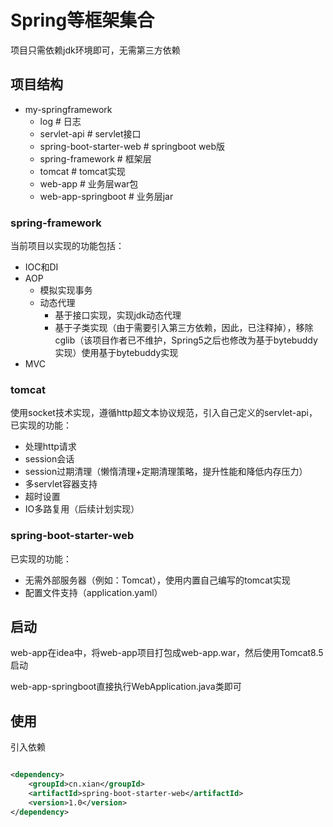 # Spring等框架集合

项目只需依赖jdk环境即可，无需第三方依赖

## 项目结构

- my-springframework
    - log # 日志
    - servlet-api # servlet接口
    - spring-boot-starter-web # springboot web版
    - spring-framework # 框架层
    - tomcat # tomcat实现
    - web-app # 业务层war包
    - web-app-springboot # 业务层jar

### spring-framework

当前项目以实现的功能包括：

- IOC和DI
- AOP
    - 模拟实现事务
    - 动态代理
        - 基于接口实现，实现jdk动态代理
        - 基于子类实现（由于需要引入第三方依赖，因此，已注释掉），移除cglib（该项目作者已不维护，Spring5之后也修改为基于bytebuddy实现）使用基于bytebuddy实现
- MVC

### tomcat

使用socket技术实现，遵循http超文本协议规范，引入自己定义的servlet-api，已实现的功能：

- 处理http请求
- session会话
- session过期清理（懒惰清理+定期清理策略，提升性能和降低内存压力）
- 多servlet容器支持
- 超时设置
- IO多路复用（后续计划实现）

### spring-boot-starter-web

已实现的功能：

- 无需外部服务器（例如：Tomcat），使用内置自己编写的tomcat实现
- 配置文件支持（application.yaml）

## 启动

web-app在idea中，将web-app项目打包成web-app.war，然后使用Tomcat8.5启动

web-app-springboot直接执行WebApplication.java类即可

## 使用

引入依赖

```xml

<dependency>
    <groupId>cn.xian</groupId>
    <artifactId>spring-boot-starter-web</artifactId>
    <version>1.0</version>
</dependency>
```
